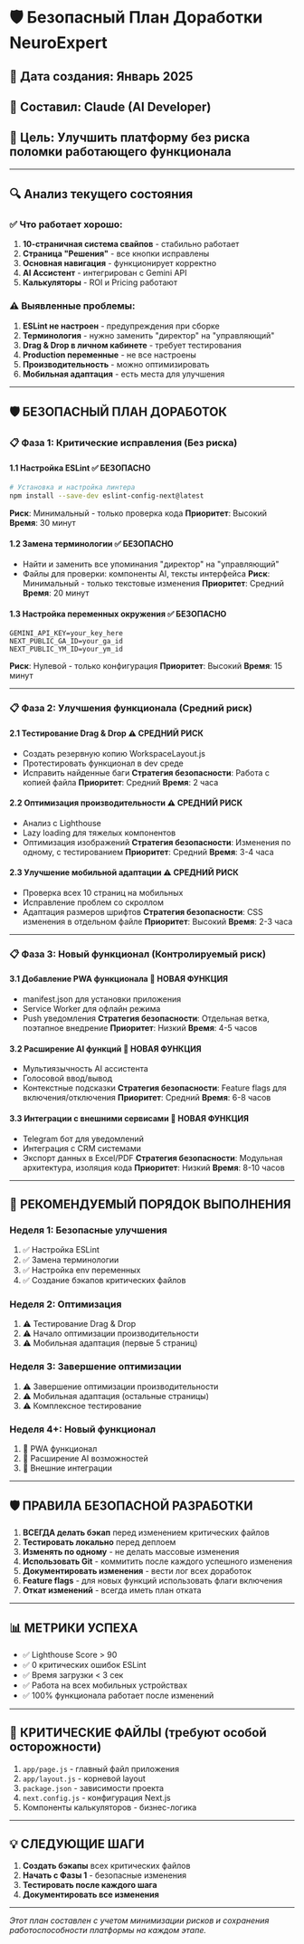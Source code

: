# 🛡️ Безопасный План Доработки NeuroExpert

## 📅 Дата создания: Январь 2025
## 👤 Составил: Claude (AI Developer)
## 🎯 Цель: Улучшить платформу без риска поломки работающего функционала

---

## 🔍 Анализ текущего состояния

### ✅ Что работает хорошо:
1. **10-страничная система свайпов** - стабильно работает
2. **Страница "Решения"** - все кнопки исправлены
3. **Основная навигация** - функционирует корректно
4. **AI Ассистент** - интегрирован с Gemini API
5. **Калькуляторы** - ROI и Pricing работают

### ⚠️ Выявленные проблемы:
1. **ESLint не настроен** - предупреждения при сборке
2. **Терминология** - нужно заменить "директор" на "управляющий"
3. **Drag & Drop в личном кабинете** - требует тестирования
4. **Production переменные** - не все настроены
5. **Производительность** - можно оптимизировать
6. **Мобильная адаптация** - есть места для улучшения

---

## 🛡️ БЕЗОПАСНЫЙ ПЛАН ДОРАБОТОК

### 📋 Фаза 1: Критические исправления (Без риска)

#### 1.1 Настройка ESLint ✅ БЕЗОПАСНО
```bash
# Установка и настройка линтера
npm install --save-dev eslint-config-next@latest
```
**Риск**: Минимальный - только проверка кода
**Приоритет**: Высокий
**Время**: 30 минут

#### 1.2 Замена терминологии ✅ БЕЗОПАСНО
- Найти и заменить все упоминания "директор" на "управляющий"
- Файлы для проверки: компоненты AI, тексты интерфейса
**Риск**: Минимальный - только текстовые изменения
**Приоритет**: Средний
**Время**: 20 минут

#### 1.3 Настройка переменных окружения ✅ БЕЗОПАСНО
```env
GEMINI_API_KEY=your_key_here
NEXT_PUBLIC_GA_ID=your_ga_id
NEXT_PUBLIC_YM_ID=your_ym_id
```
**Риск**: Нулевой - только конфигурация
**Приоритет**: Высокий
**Время**: 15 минут

---

### 📋 Фаза 2: Улучшения функционала (Средний риск)

#### 2.1 Тестирование Drag & Drop ⚠️ СРЕДНИЙ РИСК
- Создать резервную копию WorkspaceLayout.js
- Протестировать функционал в dev среде
- Исправить найденные баги
**Стратегия безопасности**: Работа с копией файла
**Приоритет**: Средний
**Время**: 2 часа

#### 2.2 Оптимизация производительности ⚠️ СРЕДНИЙ РИСК
- Анализ с Lighthouse
- Lazy loading для тяжелых компонентов
- Оптимизация изображений
**Стратегия безопасности**: Изменения по одному, с тестированием
**Приоритет**: Средний
**Время**: 3-4 часа

#### 2.3 Улучшение мобильной адаптации ⚠️ СРЕДНИЙ РИСК
- Проверка всех 10 страниц на мобильных
- Исправление проблем со скроллом
- Адаптация размеров шрифтов
**Стратегия безопасности**: CSS изменения в отдельном файле
**Приоритет**: Высокий
**Время**: 2-3 часа

---

### 📋 Фаза 3: Новый функционал (Контролируемый риск)

#### 3.1 Добавление PWA функционала 🔧 НОВАЯ ФУНКЦИЯ
- manifest.json для установки приложения
- Service Worker для офлайн режима
- Push уведомления
**Стратегия безопасности**: Отдельная ветка, поэтапное внедрение
**Приоритет**: Низкий
**Время**: 4-5 часов

#### 3.2 Расширение AI функций 🔧 НОВАЯ ФУНКЦИЯ
- Мультиязычность AI ассистента
- Голосовой ввод/вывод
- Контекстные подсказки
**Стратегия безопасности**: Feature flags для включения/отключения
**Приоритет**: Средний
**Время**: 6-8 часов

#### 3.3 Интеграции с внешними сервисами 🔧 НОВАЯ ФУНКЦИЯ
- Telegram бот для уведомлений
- Интеграция с CRM системами
- Экспорт данных в Excel/PDF
**Стратегия безопасности**: Модульная архитектура, изоляция кода
**Приоритет**: Низкий
**Время**: 8-10 часов

---

## 🚀 РЕКОМЕНДУЕМЫЙ ПОРЯДОК ВЫПОЛНЕНИЯ

### Неделя 1: Безопасные улучшения
1. ✅ Настройка ESLint
2. ✅ Замена терминологии
3. ✅ Настройка env переменных
4. ✅ Создание бэкапов критических файлов

### Неделя 2: Оптимизация
1. ⚠️ Тестирование Drag & Drop
2. ⚠️ Начало оптимизации производительности
3. ⚠️ Мобильная адаптация (первые 5 страниц)

### Неделя 3: Завершение оптимизации
1. ⚠️ Завершение оптимизации производительности
2. ⚠️ Мобильная адаптация (остальные страницы)
3. ⚠️ Комплексное тестирование

### Неделя 4+: Новый функционал
1. 🔧 PWA функционал
2. 🔧 Расширение AI возможностей
3. 🔧 Внешние интеграции

---

## 🛡️ ПРАВИЛА БЕЗОПАСНОЙ РАЗРАБОТКИ

1. **ВСЕГДА делать бэкап** перед изменением критических файлов
2. **Тестировать локально** перед деплоем
3. **Изменять по одному** - не делать массовые изменения
4. **Использовать Git** - коммитить после каждого успешного изменения
5. **Документировать изменения** - вести лог всех доработок
6. **Feature flags** - для новых функций использовать флаги включения
7. **Откат изменений** - всегда иметь план отката

---

## 📊 МЕТРИКИ УСПЕХА

- ✅ Lighthouse Score > 90
- ✅ 0 критических ошибок ESLint
- ✅ Время загрузки < 3 сек
- ✅ Работа на всех мобильных устройствах
- ✅ 100% функционала работает после изменений

---

## 🚨 КРИТИЧЕСКИЕ ФАЙЛЫ (требуют особой осторожности)

1. `app/page.js` - главный файл приложения
2. `app/layout.js` - корневой layout
3. `package.json` - зависимости проекта
4. `next.config.js` - конфигурация Next.js
5. Компоненты калькуляторов - бизнес-логика

---

## 💡 СЛЕДУЮЩИЕ ШАГИ

1. **Создать бэкапы** всех критических файлов
2. **Начать с Фазы 1** - безопасные изменения
3. **Тестировать после каждого шага**
4. **Документировать все изменения**

---

*Этот план составлен с учетом минимизации рисков и сохранения работоспособности платформы на каждом этапе.*